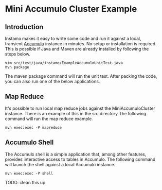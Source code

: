 Mini Accumulo Cluster Example
=======

Introduction
-----------

Instamo makes it easy to write some code and run it against a local, transient
[Accumulo](http://accumulo.apache.org) instance in minutes.  No setup or
installation is required.  This is possible if Java and Maven are already
installed by following the steps below.

```
vim src/test/java/instamo/ExampleAccumuloUnitTest.java
mvn package
```

The maven package command will run the unit test.  After packing the code, you
can also run one of the below applications.

Map Reduce
----------

It's possible to run local map reduce jobs against the MiniAccumuloCluster
instance.   There is an example of this in the src directory  The following
command will run the map reduce example.

```
mvn exec:exec -P mapreduce
```

Accumulo Shell
-----------

The Accumulo shell is a simple application that, among other features, provides
interactive access to tables in Accumulo. The following command will launch the
shell against a local Accumulo instance.

```
mvn exec:exec -P shell
```

TODO: clean this up
